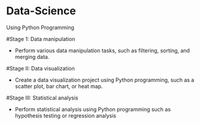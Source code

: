 # Data-Science 

Using Python Programming

#Stage 1: Data manipulation

  + Perform various data manipulation tasks, such as filtering, sorting, and merging data.

#Stage II: Data visualization

  + Create a data visualization project using Python programming, such as
a scatter plot, bar chart, or heat map.

#Stage III: Statistical analysis

  + Perform statistical analysis using Python programming such as hypothesis testing or
regression analysis
